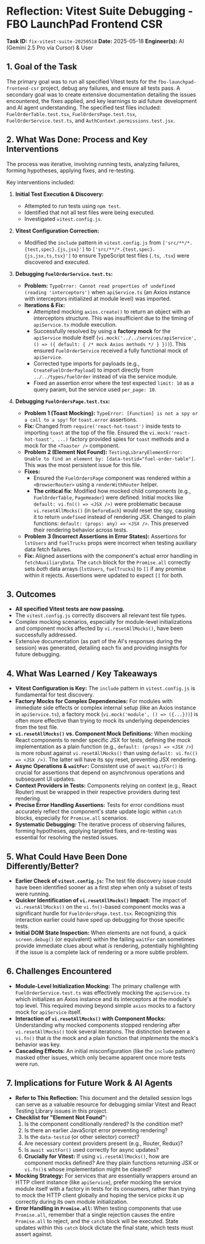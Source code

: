 # Reflection: Vitest Suite Debugging - FBO LaunchPad Frontend CSR

**Task ID:** `fix-vitest-suite-20250518`
**Date:** 2025-05-18
**Engineer(s):** AI (Gemini 2.5 Pro via Cursor) & User

## 1. Goal of the Task

The primary goal was to run all specified Vitest tests for the `fbo-launchpad-frontend-csr` project, debug any failures, and ensure all tests pass. A secondary goal was to create extensive documentation detailing the issues encountered, the fixes applied, and key learnings to aid future development and AI agent understanding. The specified test files included: `FuelOrderTable.test.tsx`, `FuelOrdersPage.test.tsx`, `FuelOrderService.test.ts`, and `AuthContext.permissions.test.jsx`.

## 2. What Was Done: Process and Key Interventions

The process was iterative, involving running tests, analyzing failures, forming hypotheses, applying fixes, and re-testing.

Key interventions included:

1.  **Initial Test Execution & Discovery:**
    *   Attempted to run tests using `npm test`.
    *   Identified that not all test files were being executed.
    *   Investigated `vitest.config.js`.

2.  **Vitest Configuration Correction:**
    *   Modified the `include` pattern in `vitest.config.js` from `['src/**/*.{test,spec}.{js,jsx}']` to `['src/**/*.{test,spec}.{js,jsx,ts,tsx}']` to ensure TypeScript test files (`.ts`, `.tsx`) were discovered and executed.

3.  **Debugging `FuelOrderService.test.ts`:**
    *   **Problem:** `TypeError: Cannot read properties of undefined (reading 'interceptors')` when `apiService.ts` (an Axios instance with interceptors initialized at module level) was imported.
    *   **Iterations & Fix:**
        *   Attempted mocking `axios.create()` to return an object with an interceptors structure. This was insufficient due to the timing of `apiService.ts` module execution.
        *   Successfully resolved by using a **factory mock** for the `apiService` module itself (`vi.mock('../../services/apiService', () => ({ default: { /* mock Axios methods */ } }))`). This ensured `FuelOrderService` received a fully functional mock of `apiService`.
        *   Corrected type imports for payloads (e.g., `CreateFuelOrderPayload`) to import directly from `../../types/fuelOrder` instead of via the service module.
        *   Fixed an assertion error where the test expected `limit: 10` as a query param, but the service used `per_page: 10`.

4.  **Debugging `FuelOrdersPage.test.tsx`:**
    *   **Problem 1 (Toast Mocking):** `TypeError: [Function] is not a spy or a call to a spy!` for `toast.error` assertions.
    *   **Fix:** Changed from `require('react-hot-toast')` inside tests to importing `toast` at the top of the file. Ensured the `vi.mock('react-hot-toast', ...)` factory provided spies for `toast` methods and a mock for the `<Toaster />` component.
    *   **Problem 2 (Element Not Found):** `TestingLibraryElementError: Unable to find an element by: [data-testid="fuel-order-table"]`. This was the most persistent issue for this file.
    *   **Fixes:**
        *   Ensured the `FuelOrdersPage` component was rendered within a `<BrowserRouter>` using a `renderWithRouter` helper.
        *   **The critical fix**: Modified how mocked child components (e.g., `FuelOrderTable`, `PageHeader`) were defined. Initial mocks like `default: vi.fn(() => <JSX />)` were problematic because `vi.resetAllMocks()` (in `beforeEach`) would reset the spy, causing it to return `undefined` instead of rendering JSX. Changed to plain functions: `default: (props: any) => <JSX />`. This preserved their rendering behavior across tests.
    *   **Problem 3 (Incorrect Assertions in Error States):** Assertions for `lstUsers` and `fuelTrucks` props were incorrect when testing auxiliary data fetch failures.
    *   **Fix:** Aligned assertions with the component's actual error handling in `fetchAuxiliaryData`. The `catch` block for the `Promise.all` correctly sets *both* data arrays (`lstUsers`, `fuelTrucks`) to `[]` if any promise within it rejects. Assertions were updated to expect `[]` for both.

## 3. Outcomes

*   **All specified Vitest tests are now passing.**
*   The `vitest.config.js` correctly discovers all relevant test file types.
*   Complex mocking scenarios, especially for module-level initializations and component mocks affected by `vi.resetAllMocks()`, have been successfully addressed.
*   Extensive documentation (as part of the AI's responses during the session) was generated, detailing each fix and providing insights for future debugging.

## 4. What Was Learned / Key Takeaways

*   **Vitest Configuration is Key:** The `include` pattern in `vitest.config.js` is fundamental for test discovery.
*   **Factory Mocks for Complex Dependencies:** For modules with immediate side effects or complex internal setup (like an Axios instance in `apiService.ts`), a factory mock (`vi.mock('module', () => ({...}))`) is often more effective than trying to mock its underlying dependencies from the test file.
*   **`vi.resetAllMocks()` vs. Component Mock Definitions:** When mocking React components to render specific JSX for tests, defining the mock implementation as a plain function (e.g., `default: (props) => <JSX />`) is more robust against `vi.resetAllMocks()` than using `default: vi.fn(() => <JSX />)`. The latter will have its spy reset, preventing JSX rendering.
*   **Async Operations & `waitFor`:** Consistent use of `await waitFor()` is crucial for assertions that depend on asynchronous operations and subsequent UI updates.
*   **Context Providers in Tests:** Components relying on context (e.g., React Router) must be wrapped in their respective providers during test rendering.
*   **Precise Error Handling Assertions:** Tests for error conditions must accurately reflect the component's state update logic within `catch` blocks, especially for `Promise.all` scenarios.
*   **Systematic Debugging:** The iterative process of observing failures, forming hypotheses, applying targeted fixes, and re-testing was essential for resolving the nested issues.

## 5. What Could Have Been Done Differently/Better?

*   **Earlier Check of `vitest.config.js`:** The test file discovery issue could have been identified sooner as a first step when only a subset of tests were running.
*   **Quicker Identification of `vi.resetAllMocks()` Impact:** The impact of `vi.resetAllMocks()` on the `vi.fn()`-based component mocks was a significant hurdle for `FuelOrdersPage.test.tsx`. Recognizing this interaction earlier could have sped up debugging for those specific tests.
*   **Initial DOM State Inspection:** When elements are not found, a quick `screen.debug()` (or equivalent) within the failing `waitFor` can sometimes provide immediate clues about what *is* rendering, potentially highlighting if the issue is a complete lack of rendering or a more subtle problem.

## 6. Challenges Encountered

*   **Module-Level Initialization Mocking:** The primary challenge with `FuelOrderService.test.ts` was effectively mocking the `apiService.ts` which initializes an Axios instance and its interceptors at the module's top level. This required moving beyond simple `axios` mocks to a factory mock for `apiService` itself.
*   **Interaction of `vi.resetAllMocks()` with Component Mocks:** Understanding why mocked components stopped rendering after `vi.resetAllMocks()` took several iterations. The distinction between a `vi.fn()` that *is* the mock and a plain function that *implements* the mock's behavior was key.
*   **Cascading Effects:** An initial misconfiguration (like the `include` pattern) masked other issues, which only became apparent once more tests were run.

## 7. Implications for Future Work & AI Agents

*   **Refer to This Reflection:** This document and the detailed session logs can serve as a valuable resource for debugging similar Vitest and React Testing Library issues in this project.
*   **Checklist for "Element Not Found":**
    1.  Is the component conditionally rendered? Is the condition met?
    2.  Is there an earlier JavaScript error preventing rendering?
    3.  Is the `data-testid` (or other selector) correct?
    4.  Are necessary context providers present (e.g., Router, Redux)?
    5.  Is `await waitFor()` used correctly for async updates?
    6.  **Crucially for Vitest:** If using `vi.resetAllMocks()`, how are component mocks defined? Are they plain functions returning JSX or `vi.fn()`s whose implementation might be cleared?
*   **Mocking Strategy:** For services that are essentially wrappers around an HTTP client instance (like `apiService`), prefer mocking the service module itself with a factory in tests for its consumers, rather than trying to mock the HTTP client globally and hoping the service picks it up correctly during its own module initialization.
*   **Error Handling in `Promise.all`:** When testing components that use `Promise.all`, remember that a single rejection causes the entire `Promise.all` to reject, and the `catch` block will be executed. State updates within this `catch` block dictate the final state, which tests must assert against. 